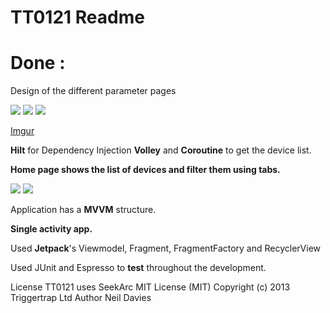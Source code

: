 # TT0121 Readme
# Done :

Design of the different parameter pages

<img src="https://i.imgur.com/v9uWUff.png">
<img src="https://i.imgur.com/P5aLHWh.png">
<img src="https://i.imgur.com/WsZ0EQH.png">

[Imgur](https://imgur.com/HqDPcPN)

**Hilt** for Dependency Injection
**Volley** and **Coroutine** to get the device list.

**Home page shows the list of devices and filter them using tabs.**

<img src="https://i.imgur.com/3KbxZYO.png">

<img src="https://i.imgur.com/KAmEJU9.png">



Application has a **MVVM** structure.

**Single activity app.**

Used **Jetpack**'s Viewmodel, Fragment, FragmentFactory and RecyclerView

Used JUnit and Espresso to **test** throughout the development.



License
TT0121 uses SeekArc MIT License (MIT) Copyright (c) 2013 Triggertrap Ltd Author Neil Davies
